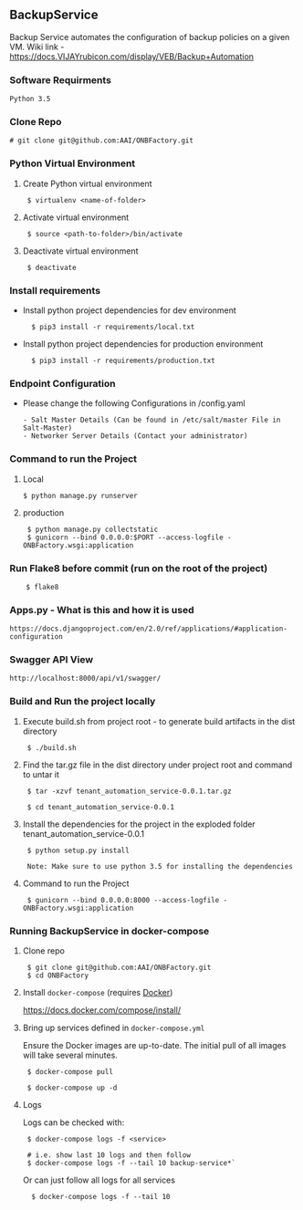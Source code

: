 ## BackupService
Backup Service automates the configuration of backup policies on a given VM.
Wiki link - https://docs.VIJAYrubicon.com/display/VEB/Backup+Automation

### Software Requirments

    Python 3.5


### Clone Repo

    # git clone git@github.com:AAI/ONBFactory.git


### Python Virtual Environment

1. Create Python virtual environment
    
        $ virtualenv <name-of-folder>
    
2. Activate virtual environment 
    
        $ source <path-to-folder>/bin/activate
    
3. Deactivate virtual environment
    
        $ deactivate
    

### Install requirements

* Install python project dependencies for dev environment
    
    
        $ pip3 install -r requirements/local.txt

* Install python project dependencies for production environment


        $ pip3 install -r requirements/production.txt

### Endpoint Configuration

 * Please change the following Configurations in <root>/config.yaml
   
       - Salt Master Details (Can be found in /etc/salt/master File in Salt-Master)
       - Networker Server Details (Contact your administrator)
   
### Command to run the Project

1.  Local
    
        $ python manage.py runserver
    

2. production

        $ python manage.py collectstatic
        $ gunicorn --bind 0.0.0.0:$PORT --access-logfile - ONBFactory.wsgi:application
    

### Run Flake8 before commit (run on the root of the project)

        $ flake8


### Apps.py - What is this and how it is used

    https://docs.djangoproject.com/en/2.0/ref/applications/#application-configuration


### Swagger API View

    http://localhost:8000/api/v1/swagger/


### Build and Run the project locally 

1. Execute build.sh from project root - to generate build artifacts in the dist directory

        $ ./build.sh

2. Find the tar.gz file in the dist directory under project root and command to untar it

        $ tar -xzvf tenant_automation_service-0.0.1.tar.gz

        $ cd tenant_automation_service-0.0.1

3. Install the dependencies for the project in the exploded folder tenant_automation_service-0.0.1

        $ python setup.py install
        
        Note: Make sure to use python 3.5 for installing the dependencies

4. Command to run the Project

        $ gunicorn --bind 0.0.0.0:8000 --access-logfile - ONBFactory.wsgi:application


### Running BackupService in docker-compose
1. Clone repo

    
        $ git clone git@github.com:AAI/ONBFactory.git
        $ cd ONBFactory
    
2. Install `docker-compose` (requires [Docker](https://docs.docker.com/engine/installation/))
   
   https://docs.docker.com/compose/install/


3. Bring up services defined in `docker-compose.yml`

    Ensure the Docker images are up-to-date. The initial pull of all images will take several minutes.

   
        $ docker-compose pull

        $ docker-compose up -d
   
4. Logs

    Logs can be checked with:

    
        $ docker-compose logs -f <service>

        # i.e. show last 10 logs and then follow
        $ docker-compose logs -f --tail 10 backup-service*`
    

    Or can just follow all logs for all services

   
         $ docker-compose logs -f --tail 10
   
